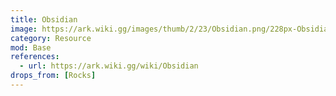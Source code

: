 ```yaml
---
title: Obsidian
image: https://ark.wiki.gg/images/thumb/2/23/Obsidian.png/228px-Obsidian.png
category: Resource
mod: Base
references:
  - url: https://ark.wiki.gg/wiki/Obsidian
drops_from: [Rocks]
---
```

